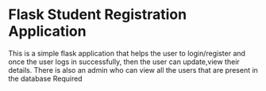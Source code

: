 # Flask Student Registration Application
This is a simple flask application that helps the user to login/register and once the user logs in successfully, then the user can update,view their details.
There is also an admin who can view all the users that are present in the database Required
